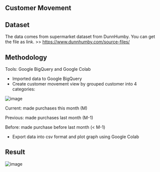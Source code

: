 ## Customer Movement

## Dataset
The data comes from supermarket dataset from DunnHumby. You can get the file as link. >> https://www.dunnhumby.com/source-files/

## Methodology
Tools: Google BigQuery and Google Colab
- Imported data to Google BigQuery
- Create customer movement view by grouped customer into 4 categories:

![image](https://user-images.githubusercontent.com/78214709/122635100-2e357480-d10c-11eb-89d3-a58c078dfa04.png)

Current: made purchases this month (M)

Previous: made purchases last month (M-1)

Before: made purchase before last month (< M-1)

- Export data into csv format and plot graph using Google Colab

## Result

![image](https://user-images.githubusercontent.com/78214709/122601887-2d64fa00-d09c-11eb-856a-c23975abd2a0.png)

